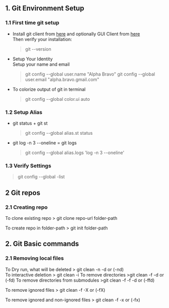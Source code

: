 ## 1. Git Environment Setup

### 1.1 First time git setup

* Install git client from [here](https://git-scm.com/downloads) and optionally GUI Client from [here](https://git-scm.com/downloads/guis)  
Then verify your installation:
	
	> git --version
	
* Setup Your Identity  
Setup your name and email
	
	> git config --global user.name "Alpha Bravo"
	> git config --global user.email "alpha.bravo.gmail.com"
	
* To colorize output of git in terminal

	> git config --global color.ui auto
	

### 1.2 Setup Alias

* git status + git st

	> git config --global alias.st status
	
* git log -n 3 --oneline = git logs
	
	> git config --global alias.logs 'log -n 3 --oneline'

	
### 1.3 Verify Settings

> git config --global -list

## 2 Git repos

### 2.1 Creating repo
>
>
To clone existing repo
      > git clone repo-url folder-path    


To create repo in folder-path
      > git init folder-path	
>
>
## 2. Git Basic commands

<a name="removing-local-files"></a>

### 2.1 Removing local files

To Dry run, what will be deleted
	> git clean -n -d or (-nd)	
To interactive deletion
	> git clean -i
To remove directories
    >git clean -f -d or (-fd)
To remove directories from submodules
    >git clean -f -f -d or (-ffd)
    
To remove ignored files
	> git clean -f -X or (-fX)
	
To remove ignored and non-ignored files
	> git clean -f -x or (-fx)
	





